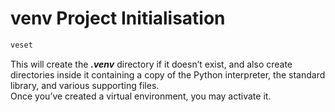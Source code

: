 # venv Project Initialisation

```bash
veset
```

This will create the **_.venv_** directory if it doesn’t exist, and also create directories inside it containing a copy of the Python interpreter, the standard library, and various supporting files.
<br/>Once you’ve created a virtual environment, you may activate it.

